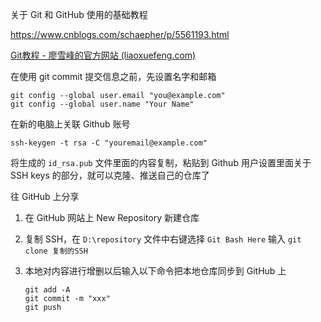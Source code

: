 关于 Git 和 GitHub 使用的基础教程

https://www.cnblogs.com/schaepher/p/5561193.html

[Git教程 - 廖雪峰的官方网站 (liaoxuefeng.com)](https://www.liaoxuefeng.com/wiki/896043488029600)



在使用 git commit 提交信息之前，先设置名字和邮箱

```shell
git config --global user.email "you@example.com"
git config --global user.name "Your Name"
```


在新的电脑上关联 Github 账号

```shell
ssh-keygen -t rsa -C "youremail@example.com"
```

将生成的 `id_rsa.pub` 文件里面的内容复制，粘贴到 Github 用户设置里面关于 SSH keys 的部分，就可以克隆、推送自己的仓库了



往 GitHub 上分享

1. 在 GitHub 网站上 New Repository 新建仓库

2. 复制 SSH，在 `D:\repository` 文件中右键选择 `Git Bash Here` 输入 `git clone 复制的SSH`

3. 本地对内容进行增删以后输入以下命令把本地仓库同步到 GitHub 上

   ```shell
   git add -A
   git commit -m "xxx"
   git push
   ```

   
